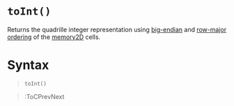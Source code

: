 # `toInt()`

Returns the quadrille integer representation using [big-endian](https://en.wikipedia.org/wiki/Endianness) and [row-major ordering](https://en.wikipedia.org/wiki/Row-_and_column-major_order) of the [memory2D](/docs/props#memory2d) cells.

# Syntax

> `toInt()`

> :ToCPrevNext